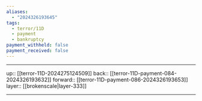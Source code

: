 ```yaml
---
aliases:
  - "2024326193645"
tags:
  - terror/11D
  - payment
  - bankruptcy
payment_withheld: false
payment_received: false
---
```




***

up:: [[terror-11D-2024275124509]]
back:: [[terror-11D-payment-084-2024326193632]]
forward:: [[terror-11D-payment-086-2024326193653]]
layer:: [[brokenscale|layer-333]]

***
